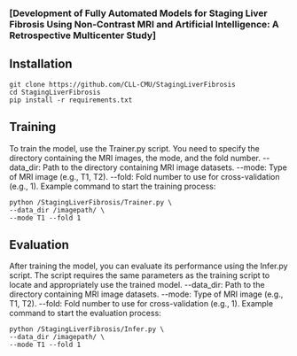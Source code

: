 ### [Development of Fully Automated Models for Staging Liver Fibrosis Using Non-Contrast MRI and Artificial Intelligence: A Retrospective Multicenter Study]

## Installation
```
git clone https://github.com/CLL-CMU/StagingLiverFibrosis
cd StagingLiverFibrosis
pip install -r requirements.txt

```

## Training
To train the model, use the Trainer.py script. You need to specify the directory containing the MRI images, the mode, and the fold number.
--data_dir: Path to the directory containing MRI image datasets.
--mode: Type of MRI image (e.g., T1, T2).
--fold: Fold number to use for cross-validation (e.g., 1).
Example command to start the training process:
```
python /StagingLiverFibrosis/Trainer.py \
--data_dir /imagepath/ \
--mode T1 --fold 1 

```
## Evaluation
After training the model, you can evaluate its performance using the Infer.py script. The script requires the same parameters as the training script to locate and appropriately use the trained model.
--data_dir: Path to the directory containing MRI image datasets.
--mode: Type of MRI image (e.g., T1, T2).
--fold: Fold number to use for cross-validation (e.g., 1).
Example command to start the evaluation process:


```
python /StagingLiverFibrosis/Infer.py \
--data_dir /imagepath/ \
--mode T1 --fold 1
```
